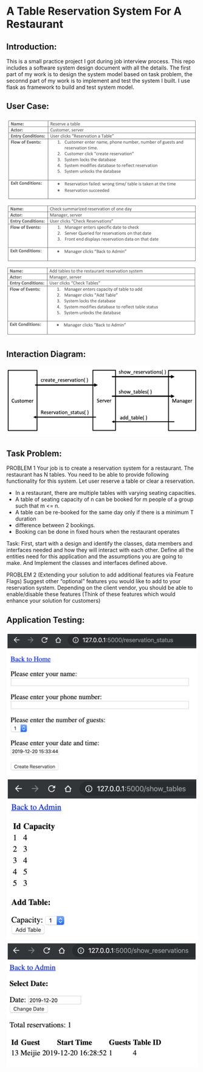 # A Table Reservation System For A Restaurant


Introduction:
------
This is a small practice project I got during job interview process. This repo includes a software system design document with all the details. The first part of my work is to design the system model based on task problem, the seconnd part of my work is to implement and test the system I built. I use flask as framework to build and test system model.

User Case:
------
![GitHub Logo](/img/user1.png)
![GitHub Logo](/img/user2.png)
![GitHub Logo](/img/user3.png)

Interaction Diagram:
------
![GitHub Logo](/img/system.png)

Task Problem:
------
PROBLEM 1 Your job is to create a reservation system for a restaurant. The restaurant has N tables. You need to be able to provide following functionality for this system. Let user reserve a table or clear a reservation.
- In a restaurant, there are multiple tables with varying seating capacities.
- A table of seating capacity of n can be booked for m people of a group such that m <= n.
- A table can be re-booked for the same day only if there is a minimum T duration
- difference between 2 bookings.
- Booking can be done in fixed hours when the restaurant operates

Task: First, start with a design and identify the classes, data members and interfaces needed and how they will interact with each other. Define all the entities need for this application and the assumptions you are going to make. And Implement the classes and interfaces defined above.

PROBLEM 2 (Extending your solution to add additional features via Feature Flags)
Suggest other “optional” features you would like to add to your reservation system. Depending on the client vendor, you should be able to enable/disable these features (Think of these features which would enhance your solution for customers)

Application Testing:
------
![GitHub Logo](/img/screen1.png)
![GitHub Logo](/img/screen2.png)
![GitHub Logo](/img/screen3.png)





